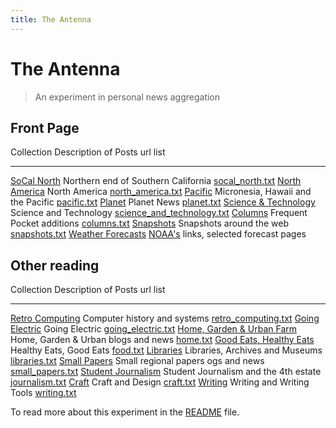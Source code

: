 ```yaml
---
title: The Antenna
---
```


# The Antenna

> An experiment in personal news aggregation

## Front Page

Collection                                          Description of Posts                                               url list
---------------------------------                   --------------------------------------------------------------     --------------------------------
[SoCal North](socal_north.html)                     Northern end of Southern California                                [socal_north.txt](socal_north.txt)
[North America](north_america.html)                 North America                                                      [north_america.txt](north_america.txt)
[Pacific](pacific.html)                             Micronesia, Hawaii and the Pacific                                 [pacific.txt](pacific.txt)
[Planet](planet.html)                               Planet News                                                        [planet.txt](planet.txt)
[Science & Technology](science_and_technology.html) Science and Technology                                             [science_and_technology.txt](science_and_technology.txt)
[Columns](columns.html)                             Frequent Pocket additions                                          [columns.txt](columns.txt)
[Snapshots](snapshots.html)                         Snapshots around the web                                           [snapshots.txt](snapshots.txt)
[Weather Forecasts](forecasts.html)                 [NOAA's](https://weather.gov) links, selected forecast pages


## Other reading

Collection                                          Description of Posts                                               url list
---------------------------------                   --------------------------------------------------------------     --------------------------------
[Retro Computing](retro_computing.html)             Computer history and systems                                       [retro_computing.txt](retro_computing.txt)
[Going Electric](going_electric.html)               Going Electric                                                     [going_electric.txt](going_electric.txt)
[Home, Garden & Urban Farm](home.html)              Home, Garden & Urban blogs and news                                [home.txt](home.txt)
[Good Eats, Healthy Eats](food.html)                Healthy Eats, Good Eats                                            [food.txt](foot.txt)
[Libraries](libraries.html)                         Libraries, Archives and Museums                                    [libraries.txt](libraries.txt)
[Small Papers](small_papers.html)                   Small regional papers  ogs and news                                [small_papers.txt](small_papers.txt)
[Student Journalism](journalism.html)               Student Journalism and the 4th estate                              [journalism.txt](journalism.txt)
[Craft](craft.html)                                 Craft and Design                                                   [craft.txt](craft.txt)
[Writing](writing.html)                             Writing and Writing Tools                                          [writing.txt](writing.txt)

To read more about this experiment in the [README](README.md) file.
